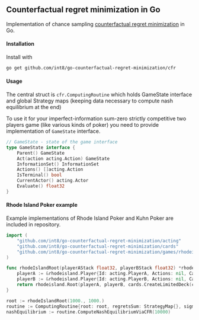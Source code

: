 ## Counterfactual regret minimization in Go  


Implementation of chance sampling [counterfactual regret minimization](https://int8.io/counterfactual-regret-minimization-for-poker-ai/) in Go.

 #### Installation 
 Install with 
 ```bash
 go get github.com/int8/go-counterfactual-regret-minimization/cfr
 ```
 
 
 
#### Usage 

The central struct is ```cfr.ComputingRoutine``` which holds GameState interface and global Strategy maps (keeping data necessary to compute nash equilibrium at the end) 

To use it for your imperfect-information sum-zero strictly competitive two players game (like various kinds of poker) you need to provide implementation of ```GameState``` interface.


```go
// GameState - state of the game interface
type GameState interface {
	Parent() GameState
	Act(action acting.Action) GameState
	InformationSet() InformationSet
	Actions() []acting.Action
	IsTerminal() bool
	CurrentActor() acting.Actor
	Evaluate() float32
}
```

#### Rhode Island Poker example 
Example implementations of Rhode Island Poker and Kuhn Poker are included in repository.

```go 
import (	
	"github.com/int8/go-counterfactual-regret-minimization/acting"
	"github.com/int8/go-counterfactual-regret-minimization/cards"
	"github.com/int8/go-counterfactual-regret-minimization/games/rhodeisland"
)

func rhodeIslandRoot(playerAStack float32, playerBStack float32) *rhodeisland.RIGameState {
	playerA := &rhodeisland.Player{Id: acting.PlayerA, Actions: nil, Card: nil, Stack: playerAStack}
	playerB := &rhodeisland.Player{Id: acting.PlayerB, Actions: nil, Card: nil, Stack: playerBStack}
	return rhodeisland.Root(playerA, playerB, cards.CreateLimitedDeck(cards.C10, true))
}

root := rhodeIslandRoot(1000., 1000.)
routine := ComputingRoutine{root: root, regretsSum: StrategyMap{}, sigma: StrategyMap{}, sigmaSum: StrategyMap{}}
nashEquilibrium := routine.ComputeNashEquilibriumViaCFR(10000)
```